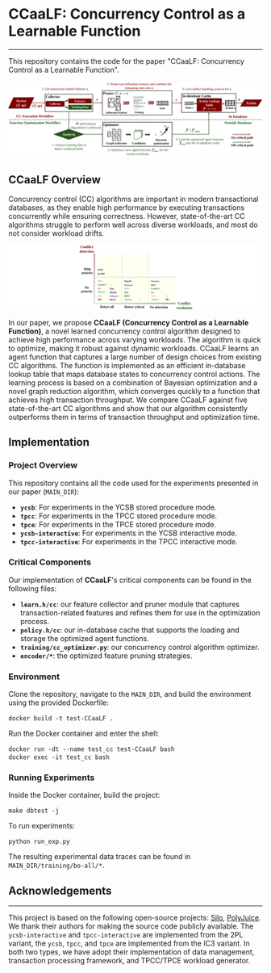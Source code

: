 # CCaaLF: Concurrency Control as a Learnable Function

---

This repository contains the code for the paper "CCaaLF: Concurrency Control as a Learnable Function".

![Overview](./figures/overview.png)

## CCaaLF Overview

Concurrency control (CC) algorithms are important in modern transactional databases, as they enable high performance by executing transactions concurrently while ensuring correctness. However, state-of-the-art CC algorithms struggle to perform well across diverse workloads, and most do not consider workload drifts.

![Overview](./figures/design%20space.png)

In our paper, we propose **CCaaLF (Concurrency Control as a Learnable Function)**, a novel learned concurrency control algorithm designed to achieve high performance across varying workloads. The algorithm is quick to optimize, making it robust against dynamic workloads. CCaaLF learns an agent function that captures a large number of design choices from existing CC algorithms. The function is implemented as an efficient in-database lookup table that maps database states to concurrency control actions. The learning process is based on a combination of Bayesian optimization and a novel graph reduction algorithm, which converges quickly to a function that achieves high transaction throughput. We compare CCaaLF against five state-of-the-art CC algorithms and show that our algorithm consistently outperforms them in terms of transaction throughput and optimization time.

## Implementation

### Project Overview
This repository contains all the code used for the experiments presented in our paper (`MAIN_DIR`):

- **`ycsb`**: For experiments in the YCSB stored procedure mode.
- **`tpcc`**: For experiments in the TPCC stored procedure mode.
- **`tpce`**: For experiments in the TPCE stored procedure mode.
- **`ycsb-interactive`**: For experiments in the YCSB interactive mode.
- **`tpcc-interactive`**: For experiments in the TPCC interactive mode.


### Critical Components

Our implementation of **CCaaLF**'s critical components can be found in the following files:

- **`learn.h/cc`**: our feature collector and pruner module that captures transaction-related features and refines them for use in the optimization process.
- **`policy.h/cc`**: our in-database cache that supports the loading and storage the optimized agent functions.
- **`training/cc_optimizer.py`**: our concurrency control algorithm optimizer.
- **`encoder/*`**: the optimized feature pruning strategies.

### Environment

Clone the repository, navigate to the `MAIN_DIR`, and build the environment using the provided Dockerfile:
```shell
docker build -t test-CCaaLF .
```

Run the Docker container and enter the shell:
```shell
docker run -dt --name test_cc test-CCaaLF bash
docker exec -it test_cc bash
```

### Running Experiments

Inside the Docker container, build the project:
```shell
make dbtest -j
```

To run experiments:
```shell
python run_exp.py
```

The resulting experimental data traces can be found in `MAIN_DIR/training/bo-all/*`.

## Acknowledgements

---

This project is based on the following open-source projects: [Silo](https://github.com/stephentu/silo), [PolyJuice](https://github.com/derFischer/Polyjuice). We thank their authors for making the source code publicly available. The `ycsb-interactive` and `tpcc-interactive` are implemented from the 2PL variant, the `ycsb`, `tpcc`, and `tpce` are implemented from the IC3 variant. In both two types, we have adopt their implementation of data management, transaction processing framework, and TPCC/TPCE workload generator.
